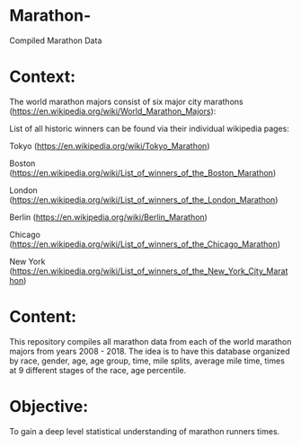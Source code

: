 # Marathon-
Compiled Marathon Data 

# Context:
The world marathon majors consist of six major city marathons (https://en.wikipedia.org/wiki/World_Marathon_Majors):

List of all historic winners can be found via their individual wikipedia pages:

Tokyo (https://en.wikipedia.org/wiki/Tokyo_Marathon)

Boston (https://en.wikipedia.org/wiki/List_of_winners_of_the_Boston_Marathon)

London (https://en.wikipedia.org/wiki/List_of_winners_of_the_London_Marathon)

Berlin (https://en.wikipedia.org/wiki/Berlin_Marathon)

Chicago (https://en.wikipedia.org/wiki/List_of_winners_of_the_Chicago_Marathon)

New York (https://en.wikipedia.org/wiki/List_of_winners_of_the_New_York_City_Marathon)

# Content:
This repository compiles all marathon data from each of the world marathon majors from years 2008 - 2018. The idea is to have this database organized by race, gender, age, age group, time, mile splits, average mile time, times at 9 different stages of the race, age percentile.  

# Objective:
To gain a deep level statistical understanding of marathon runners times. 
